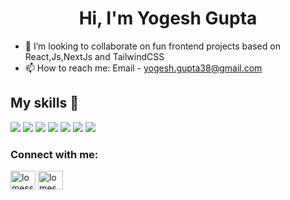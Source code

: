 <!-- <img src="https://raw.githubusercontent.com/iampavangandhi/iampavangandhi/master/gifs/Hi.gif" width="3px"> -->
<h1 align="center">Hi,  I'm Yogesh Gupta</h1>

- 👯 I’m looking to collaborate on fun frontend projects based on React,Js,NextJs and TailwindCSS
- 📫 How to reach me: Email - yogesh.gupta38@gmail.com


## My skills 🚀

![](https://img.shields.io/badge/HTML5-E34F26?style=for-the-badge&logo=html5&logoColor=white)
![](https://img.shields.io/badge/JavaScript-F7DF1E?style=for-the-badge&logo=javascript&logoColor=black)
![](https://img.shields.io/badge/CSS3-1572B6?style=for-the-badge&logo=css3&logoColor=white)
![](https://img.shields.io/badge/Markdown-000000?style=for-the-badge&logo=markdown&logoColor=white)
![](https://img.shields.io/badge/React-20232A?style=for-the-badge&logo=react&logoColor=61DAFB)
![](https://img.shields.io/badge/Bootstrap-563D7C?style=for-the-badge&logo=bootstrap&logoColor=white)
![](https://img.shields.io/badge/figma-0AC97F?style=for-the-badge&logo=figma&logoColor=white)

<h3 align="left">Connect with me:</h3>
<p align="left">
<a href="https://twitter.com/yo_gupta" target="blank"><img align="center" src="https://raw.githubusercontent.com/rahuldkjain/github-profile-readme-generator/master/src/images/icons/Social/twitter.svg" alt="lomesshh" height="30" width="40" /></a>
<a href="https://www.linkedin.com/in/yogupta/" target="blank"><img align="center" src="https://raw.githubusercontent.com/rahuldkjain/github-profile-readme-generator/master/src/images/icons/Social/linked-in-alt.svg" alt="lomesh-badhe-356108b3/" height="30" width="40" /></a>
</p>
